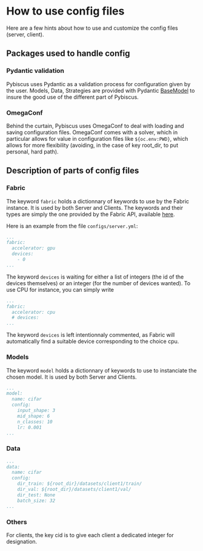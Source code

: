 # How to use config files

Here are a few hints about how to use and customize the config files (server, client).

## Packages used to handle config

### Pydantic validation

Pybiscus uses Pydantic as a validation process for configuration given by the user. Models, Data, Strategies are provided with Pydantic [BaseModel](https://docs.pydantic.dev/latest/concepts/models/#basic-model-usage) to insure the good use of the different part of Pybiscus.

### OmegaConf

Behind the curtain, Pybiscus uses OmegaConf to deal with loading and saving configuration files. OmegaConf comes with a solver, which in particular allows for value in configuration files like `${oc.env:PWD}`, which allows for more flexibility (avoiding, in the case of key root_dir, to put personal, hard path).

## Description of parts of config files

### Fabric

The keyword `fabric` holds a dictionnary of keywords to use by the Fabric instance. It is used by both Server and Clients. The keywords and their types are simply the one provided by the Fabric API, available [here](https://lightning.ai/docs/fabric/stable/api/generated/lightning.fabric.fabric.Fabric.html#lightning.fabric.fabric.Fabric).

Here is an example from the file `configs/server.yml`:

```yaml
...
fabric:
  accelerator: gpu
  devices:
    - 0
...
```

The keyword `devices` is waiting for either a list of integers (the id of the devices themselves) or an integer (for the number of devices wanted). To use CPU for instance, you can simply write
```yaml
...
fabric:
  accelerator: cpu
  # devices:
...
```

The keyword `devices` is left intentionnaly commented, as Fabric will automatically find a suitable device corresponding to the choice cpu.

### Models

The keyword `model` holds a dictionnary of keywords to use to instanciate the chosen model. It is used by both Server and Clients.

```yaml
...
model:
  name: cifar
  config:
    input_shape: 3
    mid_shape: 6
    n_classes: 10
    lr: 0.001
...
```

### Data

```yaml
...
data:
  name: cifar
  config:
    dir_train: ${root_dir}/datasets/client1/train/
    dir_val: ${root_dir}/datasets/client1/val/
    dir_test: None
    batch_size: 32
...
```

### Others

For clients, the key cid is to give each client a dedicated integer for designation.
